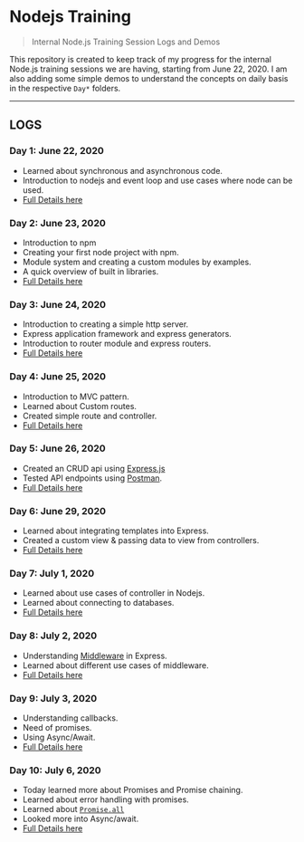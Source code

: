 # Nodejs Training

> Internal Node.js Training Session Logs and Demos

This repository is created to keep track of my progress for the internal Node.js training sessions we are having, starting from June 22, 2020. I am also adding some simple demos to understand the concepts on daily basis in the respective `Day*` folders.

---

## LOGS

### Day 1: June 22, 2020

- Learned about synchronous and asynchronous code.
- Introduction to nodejs and event loop and use cases where node can be used.
- [Full Details here](Day1/)

### Day 2: June 23, 2020

- Introduction to npm
- Creating your first node project with npm.
- Module system and creating a custom modules by examples.
- A quick overview of built in libraries.
- [Full Details here](Day2/)

### Day 3: June 24, 2020

- Introduction to creating a simple http server.
- Express application framework and express generators.
- Introduction to router module and express routers.
- [Full Details here](Day3/)

### Day 4: June 25, 2020

- Introduction to MVC pattern.
- Learned about Custom routes.
- Created simple route and controller.
- [Full Details here](Day4/)

### Day 5: June 26, 2020

- Created an CRUD api using [Express.js](https://expressjs.com/)
- Tested API endpoints using [Postman](https://www.postman.com/).
- [Full Details here](Day5/)

### Day 6: June 29, 2020

- Learned about integrating templates into Express.
- Created a custom view & passing data to view from controllers.
- [Full Details here](Day6/)

### Day 7: July 1, 2020

- Learned about use cases of controller in Nodejs.
- Learned about connecting to databases.
- [Full Details here](Day7/)

### Day 8: July 2, 2020

- Understanding [Middleware](https://expressjs.com/en/guide/using-middleware.html) in Express.
- Learned about different use cases of middleware.
- [Full Details here](Day8/)

### Day 9: July 3, 2020

- Understanding callbacks.
- Need of promises.
- Using Async/Await.
- [Full Details here](Day9/)

### Day 10: July 6, 2020

- Today learned more about Promises and Promise chaining.
- Learned about error handling with promises.
- Learned about [`Promise.all`](https://developer.mozilla.org/en-US/docs/Web/JavaScript/Reference/Global_Objects/Promise/all)
- Looked more into Async/await.
- [Full Details here](Day10/)
